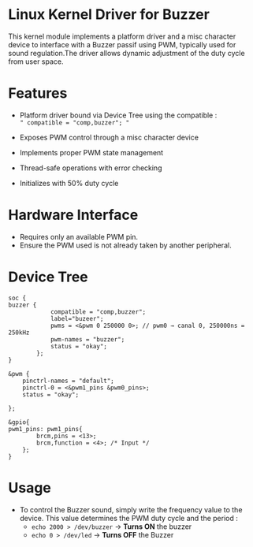 #  Linux Kernel Driver for Buzzer 
This kernel module implements a platform driver and a misc character device to interface with a Buzzer passif using PWM, typically used for sound  regulation.The driver allows dynamic adjustment of the duty cycle from user space.

# Features

- Platform driver bound via Device Tree using the compatible :  
  `" compatible = "comp,buzzer"; "`

- Exposes PWM control through a misc character device
- Implements proper PWM state management
- Thread-safe operations with error checking
- Initializes with 50% duty cycle

# Hardware Interface

- Requires only an available PWM pin.
- Ensure the PWM used is not already taken by another peripheral.

# Device Tree 

```dts
soc {
buzzer {
			compatible = "comp,buzzer";
			label="buzeer";
			pwms = <&pwm 0 250000 0>; // pwm0 → canal 0, 250000ns = 250kHz
			pwm-names = "buzzer";
			status = "okay";
		};
}

&pwm {
	pinctrl-names = "default";
	pinctrl-0 = <&pwm1_pins &pwm0_pins>;
	status = "okay";

};

&gpio{
pwm1_pins: pwm1_pins{
		brcm,pins = <13>;
		brcm,function = <4>; /* Input */
	};
}
```
# Usage

- To control the Buzzer sound, simply write the frequency value  to the device. This value determines the PWM duty cycle and the period :
    - `echo 2000 > /dev/buzzer` → **Turns ON** the buzzer  
    - `echo 0 > /dev/led` → **Turns OFF** the Buzzer